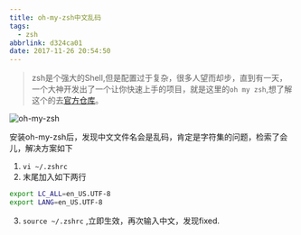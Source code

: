```yaml
---
title: oh-my-zsh中文乱码
tags:
  - zsh
abbrlink: d324ca01
date: 2017-11-26 20:54:50
---
```

> zsh是个强大的Shell,但是配置过于复杂，很多人望而却步，直到有一天，一个大神开发出了一个让你快速上手的项目，就是这里的`oh my zsh`,想了解这个的去[官方仓库](https://github.com/robbyrussell/oh-my-zsh)。

![oh-my-zsh](https://static.1991421.cn/blog/2017-11-26-132719.jpg)

安装oh-my-zsh后，发现中文文件名会是乱码，肯定是字符集的问题，检索了会儿，解决方案如下

1. `vi ~/.zshrc`
2. 末尾加入如下两行
```bash
export LC_ALL=en_US.UTF-8  
export LANG=en_US.UTF-8
```
3. `source ~/.zshrc` ,立即生效，再次输入中文，发现fixed.

